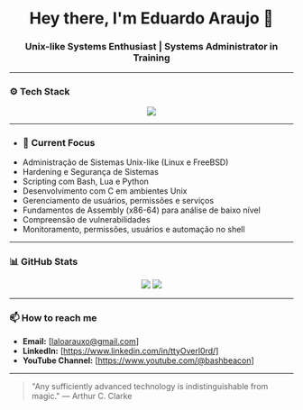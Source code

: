 <div align="center">
  <h1>Hey there, I'm Eduardo Araujo 👋</h1>
  <h3>Unix-like Systems Enthusiast | Systems Administrator in Training</h3>
</div>

---

### ⚙️ Tech Stack
<div align="center">
  <img src="https://skillicons.dev/icons?i=bash,vim,c,lua,python,linux,bsd,debian,git,github" />
</div>

---

- ### 🧠 Current Focus
- Administração de Sistemas Unix-like (Linux e FreeBSD)
- Hardening e Segurança de Sistemas
- Scripting com Bash, Lua e Python
- Desenvolvimento com C em ambientes Unix
- Gerenciamento de usuários, permissões e serviços
- Fundamentos de Assembly (x86-64) para análise de baixo nível
- Compreensão de vulnerabilidades
- Monitoramento, permissões, usuários e automação no shell

---

### 📊 GitHub Stats
<div align="center">
  <img src="https://github-readme-stats.vercel.app/api?username=modelzilla&show_icons=true&theme=radical" />
  <img src="https://github-readme-stats.vercel.app/api/top-langs/?username=modelzilla&layout=compact&theme=radical" />
</div>

---

### 📫 How to reach me
- **Email:** [laloarauxo@gmail.com]
- **LinkedIn:** [https://www.linkedin.com/in/ttyOverl0rd/]
- **YouTube Channel:** [https://www.youtube.com/@bashbeacon]

---

> "Any sufficiently advanced technology is indistinguishable from magic." — Arthur C. Clarke
